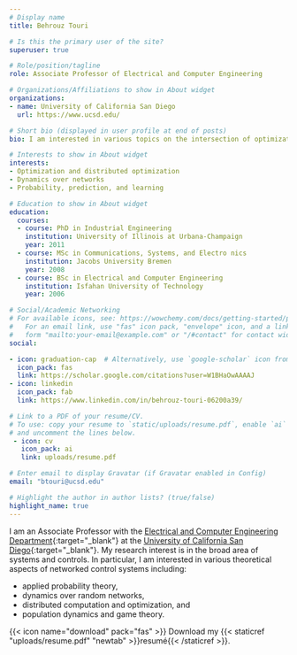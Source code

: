 ```yaml
---
# Display name
title: Behrouz Touri

# Is this the primary user of the site?
superuser: true

# Role/position/tagline
role: Associate Professor of Electrical and Computer Engineering

# Organizations/Affiliations to show in About widget
organizations:
- name: University of California San Diego
  url: https://www.ucsd.edu/

# Short bio (displayed in user profile at end of posts)
bio: I am interested in various topics on the intersection of optimization, network systems, and probability theory.

# Interests to show in About widget
interests:
- Optimization and distributed optimization
- Dynamics over networks
- Probability, prediction, and learning

# Education to show in About widget
education:
  courses:
  - course: PhD in Industrial Engineering
    institution: University of Illinois at Urbana-Champaign
    year: 2011
  - course: MSc in Communications, Systems, and Electro nics
    institution: Jacobs University Bremen 
    year: 2008
  - course: BSc in Electrical and Computer Engineering 
    institution: Isfahan University of Technology 
    year: 2006

# Social/Academic Networking
# For available icons, see: https://wowchemy.com/docs/getting-started/page-builder/#icons
#   For an email link, use "fas" icon pack, "envelope" icon, and a link in the
#   form "mailto:your-email@example.com" or "/#contact" for contact widget.
social:

- icon: graduation-cap  # Alternatively, use `google-scholar` icon from `ai` icon pack
  icon_pack: fas
  link: https://scholar.google.com/citations?user=W1BHaOwAAAAJ
- icon: linkedin
  icon_pack: fab
  link: https://www.linkedin.com/in/behrouz-touri-06200a39/

# Link to a PDF of your resume/CV.
# To use: copy your resume to `static/uploads/resume.pdf`, enable `ai` icons in `params.toml`, 
# and uncomment the lines below.
 - icon: cv
   icon_pack: ai
   link: uploads/resume.pdf

# Enter email to display Gravatar (if Gravatar enabled in Config)
email: "btouri@ucsd.edu"

# Highlight the author in author lists? (true/false)
highlight_name: true
---
```


I am an Associate Professor with the [Electrical and Computer Engineering Department](http://ece.ucsd.edu){:target="_blank"} at the [University of California San Diego](http://www.ucsd.edu){:target="_blank"}. My research interest is in the broad area of systems and controls. In particular, I am interested in various theoretical aspects of networked control systems including: 
* applied probability theory, 
* dynamics over random networks,
* distributed computation and optimization, and
* population dynamics and game theory.

{{< icon name="download" pack="fas" >}} Download my {{< staticref "uploads/resume.pdf" "newtab" >}}resumé{{< /staticref >}}.
